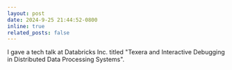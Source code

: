 ```yaml
---
layout: post
date: 2024-9-25 21:44:52-0800
inline: true
related_posts: false
---
```


I gave a tech talk at Databricks Inc. titled "Texera and Interactive Debugging in Distributed Data Processing Systems".


